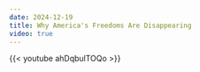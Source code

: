 ```yaml
---
date: 2024-12-19
title: Why America's Freedoms Are Disappearing
video: true
---
```



{{< youtube ahDqbulTOQo >}}
